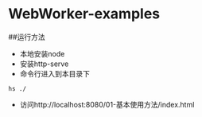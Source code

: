 # WebWorker-examples

##运行方法
- 本地安装node
- 安装http-serve
- 命令行进入到本目录下
```shell script
hs ./
```

- 访问http://localhost:8080/01-基本使用方法/index.html